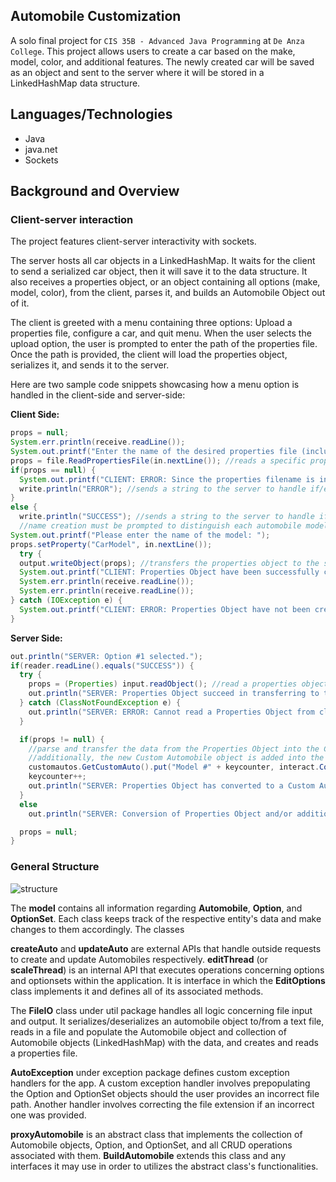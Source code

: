 ## Automobile Customization

A solo final project for `CIS 35B - Advanced Java Programming` at `De Anza College`. This project allows users to create a car 
based on the make, model, color, and additional features. The newly created car will be saved as an object and sent to the server where
it will be stored in a LinkedHashMap data structure.

## Languages/Technologies
* Java
* java.net
* Sockets

## Background and Overview

### Client-server interaction

The project features client-server interactivity with sockets. 

The server hosts all car objects in a LinkedHashMap. It waits for the client to send a serialized car object, then it will
save it to the data structure. It also receives a properties object, or an object containing all options (make, model, color),
from the client, parses it, and builds an Automobile Object out of it.

The client is greeted with a menu containing three options: Upload a properties file, configure a car, and quit menu. When the user selects
the upload option, the user is prompted to enter the path of the properties file. Once the path is provided, the client will load the
properties object, serializes it, and sends it to the server.

Here are two sample code snippets showcasing how a menu option is handled in the client-side and server-side:

**Client Side:**
```Java
props = null;
System.err.println(receive.readLine());
System.out.printf("Enter the name of the desired properties file (include .txt extension): ");
props = file.ReadPropertiesFile(in.nextLine()); //reads a specific properties file and load it into the properties object
if(props == null) {
  System.out.printf("CLIENT: ERROR: Since the properties filename is invalid, properties object cannot be loaded! Please try again later!\n");
  write.println("ERROR"); //sends a string to the server to handle if/else and client-server interactions
}
else {
  write.println("SUCCESS"); //sends a string to the server to handle if/else and client-server interactions
  //name creation must be prompted to distinguish each automobile model name -- don't want all existing automobile to be called "Sample Model"
System.out.printf("Please enter the name of the model: ");
props.setProperty("CarModel", in.nextLine());
  try {
  output.writeObject(props); //transfers the properties object to the server
  System.out.printf("CLIENT: Properties Object have been successfully created and transferred to the server! Waiting for a server response..\n");
  System.err.println(receive.readLine());
  System.err.println(receive.readLine());
} catch (IOException e) {
  System.out.printf("CLIENT: ERROR: Properties Object have not been created! Please try again later!\n");
}
```

**Server Side:**
```Java
out.println("SERVER: Option #1 selected.");
if(reader.readLine().equals("SUCCESS")) {
  try {
    props = (Properties) input.readObject(); //read a properties object from the client
    out.println("SERVER: Properties Object succeed in transferring to the server!");
  } catch (ClassNotFoundException e) {
    out.println("SERVER: ERROR: Cannot read a Properties Object from client!\n");
  }

  if(props != null) { 
    //parse and transfer the data from the Properties Object into the Custom Automobile object
    //additionally, the new Custom Automobile object is added into the LinkedHashMap CustomAutomobiles Object
    customautos.GetCustomAuto().put("Model #" + keycounter, interact.ConvertPropertiesToCustomAuto(props));
    keycounter++;
    out.println("SERVER: Properties Object has converted to a Custom Automobile Object and has been added to the LinkedHashMap CustomAutomobiles!");
  }
  else
    out.println("SERVER: Conversion of Properties Object and/or addition to the LinkedHashMap CustomAutomobiles failed!");

  props = null;
}
```

### General Structure

![structure](https://i.imgur.com/DKniQ2H.png)

The **model** contains all information regarding **Automobile**, **Option**, and **OptionSet**. Each class keeps track of the respective entity's data and
make changes to them accordingly. The classes 

**createAuto** and **updateAuto** are external APIs that handle outside requests to create and update Automobiles respectively. **editThread** (or **scaleThread**)
is an internal API that executes operations concerning options and optionsets within the application. It is interface in which the **EditOptions** class implements it
and defines all of its associated methods.

The **FileIO** class under util package handles all logic concerning file input and output. It serializes/deserializes an automobile object to/from a
text file, reads in a file and populate the Automobile object and collection of Automobile objects (LinkedHashMap) with the data, and creates and reads
a properties file.

**AutoException** under exception package defines custom exception handlers for the app. A custom exception handler involves prepopulating the Option and OptionSet
objects should the user provides an incorrect file path. Another handler involves correcting the file extension if an incorrect one was provided.

**proxyAutomobile** is an abstract class that implements the collection of Automobile objects, Option, and OptionSet, and all CRUD operations
associated with them. **BuildAutomobile** extends this class and any interfaces it may use in order to utilizes the abstract class's functionalities.
